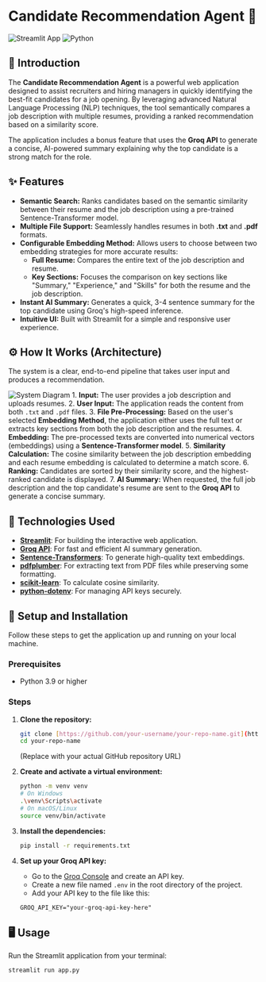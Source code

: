 # Candidate Recommendation Agent 🤖

![Streamlit App](https://img.shields.io/badge/Streamlit-App-FF4B4B?style=for-the-badge&logo=streamlit)
![Python](https://img.shields.io/badge/Python-3.9+-3776AB?style=for-the-badge&logo=python)

## 📖 Introduction

The **Candidate Recommendation Agent** is a powerful web application designed to assist recruiters and hiring managers in quickly identifying the best-fit candidates for a job opening. By leveraging advanced Natural Language Processing (NLP) techniques, the tool semantically compares a job description with multiple resumes, providing a ranked recommendation based on a similarity score.

The application includes a bonus feature that uses the **Groq API** to generate a concise, AI-powered summary explaining why the top candidate is a strong match for the role.

## ✨ Features

-   **Semantic Search:** Ranks candidates based on the semantic similarity between their resume and the job description using a pre-trained Sentence-Transformer model.
-   **Multiple File Support:** Seamlessly handles resumes in both **.txt** and **.pdf** formats.
-   **Configurable Embedding Method:** Allows users to choose between two embedding strategies for more accurate results:
    -   **Full Resume:** Compares the entire text of the job description and resume.
    -   **Key Sections:** Focuses the comparison on key sections like "Summary," "Experience," and "Skills" for both the resume and the job description.
-   **Instant AI Summary:** Generates a quick, 3-4 sentence summary for the top candidate using Groq's high-speed inference.
-   **Intuitive UI:** Built with Streamlit for a simple and responsive user experience.

## ⚙️ How It Works (Architecture)

The system is a clear, end-to-end pipeline that takes user input and produces a recommendation.

![System Diagram](CRA_System_Diagram.png)  1.  **Input:** The user provides a job description and uploads resumes.
2.  **User Input:** The application reads the content from both `.txt` and `.pdf` files.
3.  **File Pre-Processing:** Based on the user's selected **Embedding Method**, the application either uses the full text or extracts key sections from both the job description and the resumes.
4.  **Embedding:** The pre-processed texts are converted into numerical vectors (embeddings) using a **Sentence-Transformer model**.
5.  **Similarity Calculation:** The cosine similarity between the job description embedding and each resume embedding is calculated to determine a match score.
6.  **Ranking:** Candidates are sorted by their similarity score, and the highest-ranked candidate is displayed.
7.  **AI Summary:** When requested, the full job description and the top candidate's resume are sent to the **Groq API** to generate a concise summary.

## 🔧 Technologies Used

-   **[Streamlit](https://streamlit.io/)**: For building the interactive web application.
-   **[Groq API](https://groq.com/)**: For fast and efficient AI summary generation.
-   **[Sentence-Transformers](https://www.sbert.net/)**: To generate high-quality text embeddings.
-   **[pdfplumber](https://github.com/jsvine/pdfplumber)**: For extracting text from PDF files while preserving some formatting.
-   **[scikit-learn](https://scikit-learn.org/)**: To calculate cosine similarity.
-   **[python-dotenv](https://pypi.org/project/python-dotenv/)**: For managing API keys securely.

## 🚀 Setup and Installation

Follow these steps to get the application up and running on your local machine.

### Prerequisites

-   Python 3.9 or higher

### Steps

1.  **Clone the repository:**
    ```bash
    git clone [https://github.com/your-username/your-repo-name.git](https://github.com/your-username/your-repo-name.git)
    cd your-repo-name
    ```
    (Replace with your actual GitHub repository URL)

2.  **Create and activate a virtual environment:**
    ```bash
    python -m venv venv
    # On Windows
    .\venv\Scripts\activate
    # On macOS/Linux
    source venv/bin/activate
    ```

3.  **Install the dependencies:**
    ```bash
    pip install -r requirements.txt
    ```

4.  **Set up your Groq API key:**
    -   Go to the [Groq Console](https://console.groq.com/) and create an API key.
    -   Create a new file named `.env` in the root directory of the project.
    -   Add your API key to the file like this:
    ```env
    GROQ_API_KEY="your-groq-api-key-here"
    ```

## 🖥️ Usage

Run the Streamlit application from your terminal:

```bash
streamlit run app.py